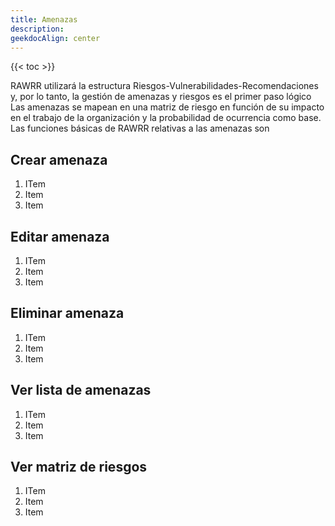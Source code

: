 ```yaml
---
title: Amenazas
description: 
geekdocAlign: center
---
```


{{< toc >}}

RAWRR utilizará la estructura Riesgos-Vulnerabilidades-Recomendaciones y, por lo tanto, la gestión de amenazas y riesgos es el primer paso lógico Las amenazas se mapean en una matriz de riesgo en función de su impacto en el trabajo de la organización y la probabilidad de ocurrencia como base. Las funciones básicas de RAWRR relativas a las amenazas son

## Crear amenaza

1. ITem
1. Item
1. Item

## Editar amenaza

1. ITem
1. Item
1. Item

## Eliminar amenaza

1. ITem
1. Item
1. Item

## Ver lista de amenazas

1. ITem
1. Item
1. Item

## Ver matriz de riesgos

1. ITem
1. Item
1. Item